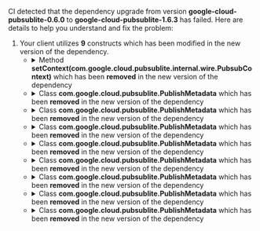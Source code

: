CI detected that the dependency upgrade from version **google-cloud-pubsublite-0.6.0** to **google-cloud-pubsublite-1.6.3** has failed. Here are details to help you understand and fix the problem:
1. Your client utilizes **9** constructs which has been modified in the new version of the dependency.
   * <details>
        <summary>Method <b>setContext(com.google.cloud.pubsublite.internal.wire.PubsubContext)</b> which has been <b>removed</b> in the new version of the dependency</summary>
            
        * <details>
          <summary>The failure is identified from the logs generated in the build process. </summary>
          

          </details>
            
     </details>
   * <details>
        <summary>Class <b>com.google.cloud.pubsublite.PublishMetadata</b> which has been <b>removed</b> in the new version of the dependency</summary>
            
        * <details>
          <summary>The failure is identified from the logs generated in the build process. </summary>
          
            *   >[[ERROR] /java-pubsub-group-kafka-connector/src/main/java/com/google/pubsublite/kafka/sink/PublisherFactory.java:[18,35] cannot find symbol<br>&nbsp;&nbsp;&nbsp;&nbsp;  symbol:   class PublishMetadata
  location: package com.google.cloud.pubsublite
](XXXX)
            *   An error was detected in line 18 which is making use of an outdated API.
             ``` java
             18   import com.google.cloud.pubsublite.PublishMetadata;;
            ```

          </details>
            
     </details>
   * <details>
        <summary>Class <b>com.google.cloud.pubsublite.PublishMetadata</b> which has been <b>removed</b> in the new version of the dependency</summary>
            
        * <details>
          <summary>The failure is identified from the logs generated in the build process. </summary>
          
            *   >[[ERROR] /java-pubsub-group-kafka-connector/src/main/java/com/google/pubsublite/kafka/sink/PubSubLiteSinkTask.java:[22,35] cannot find symbol<br>&nbsp;&nbsp;&nbsp;&nbsp;  symbol:   class PublishMetadata
  location: package com.google.cloud.pubsublite
](XXXX)
            *   An error was detected in line 22 which is making use of an outdated API.
             ``` java
             22   import com.google.cloud.pubsublite.PublishMetadata;;
            ```

          </details>
            
     </details>
   * <details>
        <summary>Class <b>com.google.cloud.pubsublite.PublishMetadata</b> which has been <b>removed</b> in the new version of the dependency</summary>
            
        * <details>
          <summary>The failure is identified from the logs generated in the build process. </summary>
          

          </details>
            
     </details>
   * <details>
        <summary>Class <b>com.google.cloud.pubsublite.PublishMetadata</b> which has been <b>removed</b> in the new version of the dependency</summary>
            
        * <details>
          <summary>The failure is identified from the logs generated in the build process. </summary>
          

          </details>
            
     </details>
   * <details>
        <summary>Class <b>com.google.cloud.pubsublite.PublishMetadata</b> which has been <b>removed</b> in the new version of the dependency</summary>
            
        * <details>
          <summary>The failure is identified from the logs generated in the build process. </summary>
          
            *   >[[ERROR] /java-pubsub-group-kafka-connector/src/main/java/com/google/pubsublite/kafka/sink/PubSubLiteSinkTask.java:[43,31] cannot find symbol<br>&nbsp;&nbsp;&nbsp;&nbsp;  symbol:   class PublishMetadata
  location: class com.google.pubsublite.kafka.sink.PubSubLiteSinkTask
](XXXX)
            *   An error was detected in line 43 which is making use of an outdated API.
             ``` java
             43   com.google.cloud.pubsublite.internal.Publisher<com.google.cloud.pubsublite.PublishMetadata>;
            ```

          </details>
            
     </details>
   * <details>
        <summary>Class <b>com.google.cloud.pubsublite.PublishMetadata</b> which has been <b>removed</b> in the new version of the dependency</summary>
            
        * <details>
          <summary>The failure is identified from the logs generated in the build process. </summary>
          
            *   >[[ERROR] /java-pubsub-group-kafka-connector/src/main/java/com/google/pubsublite/kafka/sink/PublisherFactory.java:[24,13] cannot find symbol<br>&nbsp;&nbsp;&nbsp;&nbsp;  symbol:   class PublishMetadata
  location: interface com.google.pubsublite.kafka.sink.PublisherFactory
](XXXX)
            *   An error was detected in line 24 which is making use of an outdated API.
             ``` java
             24   com.google.cloud.pubsublite.internal.Publisher<com.google.cloud.pubsublite.PublishMetadata>;
            ```

          </details>
            
     </details>
   * <details>
        <summary>Class <b>com.google.cloud.pubsublite.PublishMetadata</b> which has been <b>removed</b> in the new version of the dependency</summary>
            
        * <details>
          <summary>The failure is identified from the logs generated in the build process. </summary>
          
            *   >[[ERROR] /java-pubsub-group-kafka-connector/src/main/java/com/google/pubsublite/kafka/sink/PublisherFactoryImpl.java:[20,35] cannot find symbol<br>&nbsp;&nbsp;&nbsp;&nbsp;  symbol:   class PublishMetadata
  location: package com.google.cloud.pubsublite
](XXXX)
            *   An error was detected in line 20 which is making use of an outdated API.
             ``` java
             20   import com.google.cloud.pubsublite.PublishMetadata;;
            ```

          </details>
            
     </details>
   * <details>
        <summary>Class <b>com.google.cloud.pubsublite.PublishMetadata</b> which has been <b>removed</b> in the new version of the dependency</summary>
            
        * <details>
          <summary>The failure is identified from the logs generated in the build process. </summary>
          
            *   >[[ERROR] /java-pubsub-group-kafka-connector/src/main/java/com/google/pubsublite/kafka/sink/PublisherFactoryImpl.java:[36,20] cannot find symbol<br>&nbsp;&nbsp;&nbsp;&nbsp;  symbol:   class PublishMetadata
  location: class com.google.pubsublite.kafka.sink.PublisherFactoryImpl
](XXXX)
            *   An error was detected in line 36 which is making use of an outdated API.
             ``` java
             36   com.google.cloud.pubsublite.internal.Publisher<com.google.cloud.pubsublite.PublishMetadata>;
            ```

          </details>
            
     </details>


